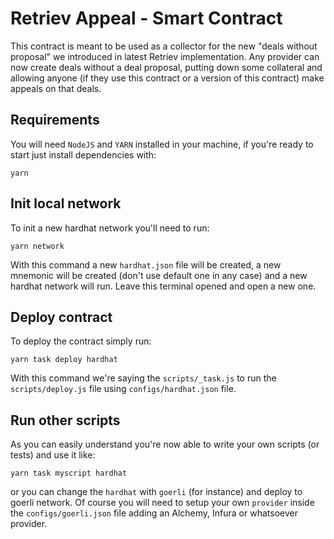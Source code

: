 # Retriev Appeal - Smart Contract

This contract is meant to be used as a collector for the new "deals without proposal" we introduced in latest Retriev implementation. 
Any provider can now create deals without a deal proposal, putting down some collateral and allowing anyone (if they use this contract or a version of this contract) make appeals on that deals.

## Requirements

You will need `NodeJS` and `YARN` installed in your machine, if you're ready to start just install dependencies with:

```
yarn
```

## Init local network

To init a new hardhat network you'll need to run:
```
yarn network
```

With this command a new `hardhat.json` file will be created, a new mnemonic will be created (don't use default one in any case) and a new hardhat network will run. Leave this terminal opened and open a new one.

## Deploy contract

To deploy the contract simply run:

```
yarn task deploy hardhat
```

With this command we're saying the `scripts/_task.js` to run the `scripts/deploy.js` file using `configs/hardhat.json` file.

## Run other scripts

As you can easily understand you're now able to write your own scripts (or tests) and use it like:

```
yarn task myscript hardhat
```

or you can change the `hardhat` with `goerli` (for instance) and deploy to goerli network. Of course you will need to setup your own `provider` inside the `configs/goerli.json` file adding an Alchemy, Infura or whatsoever provider.